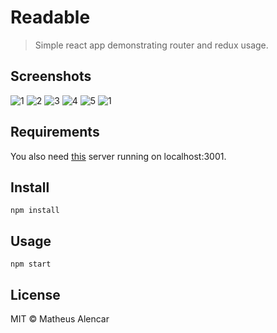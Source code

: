 # Readable

> Simple react app demonstrating router and redux usage.


## Screenshots
![1](https://raw.githubusercontent.com/mtsalenc/readable/master/screenshots/1.png)
![2](https://raw.githubusercontent.com/mtsalenc/readable/master/screenshots/2.png)
![3](https://raw.githubusercontent.com/mtsalenc/readable/master/screenshots/3.png)
![4](https://raw.githubusercontent.com/mtsalenc/readable/master/screenshots/4.png)
![5](https://raw.githubusercontent.com/mtsalenc/readable/master/screenshots/5.png)
![1](https://raw.githubusercontent.com/mtsalenc/readable/master/screenshots/1.png)

## Requirements

You also need [this](https://github.com/udacity/reactnd-project-readable-starter) server running on localhost:3001.

## Install

```
npm install
```

## Usage

```
npm start
```


## License

MIT © Matheus Alencar
